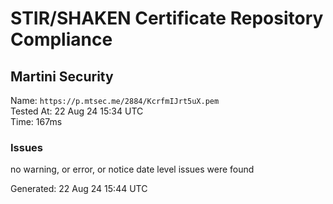 # STIR/SHAKEN Certificate Repository Compliance

## Martini Security

Name: `https://p.mtsec.me/2884/KcrfmIJrt5uX.pem`\
Tested At: 22 Aug 24 15:34 UTC\
Time: 167ms

### Issues

no warning, or error, or notice date level issues were found

Generated: 22 Aug 24 15:44 UTC